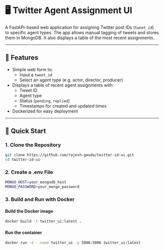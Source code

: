 # 🖥️ Twitter Agent Assignment UI

A FastAPI-based web application for assigning Twitter post IDs (`tweet_id`) to specific agent types. The app allows manual tagging of tweets and stores them in MongoDB. It also displays a table of the most recent assignments.

---

## 🌟 Features

- Simple web form to:
  - Input a `tweet_id`
  - Select an agent type (e.g. actor, director, producer)
- Displays a table of recent agent assignments with:
  - Tweet ID
  - Agent type
  - Status (`pending`, `replied`)
  - Timestamps for created and updated times
- Dockerized for easy deployment

---

## 🚀 Quick Start

### 1. Clone the Repository

```bash
git clone https://github.com/rajesh-gouda/twitter-id-ui.git
cd twitter-id-ui
```

### 2. Create a .env File
```bash
MONGO_HOST=your_mongodb_host
MONGO_PASSWORD=your_mongo_password
```

### 3. Build and Run with Docker
#### Build the Docker image
```bash
docker build -t twitter_ui:latest .
```
#### Run the container
```bash
docker run -d --name twitter_ui -p 5006:5006 twitter_ui:latest
```



